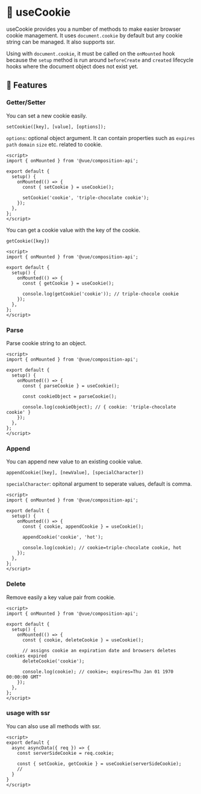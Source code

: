 # :cookie: useCookie
useCookie provides you a number of methods to make easier browser cookie management. It uses `document.cookie` by default but any cookie string can be managed. It also supports ssr. 

Using with `document.cookie`, it must be called on the `onMounted` hook because the `setup` method is run around `beforeCreate` and `created` lifecycle hooks where the document object does not exist yet.

## :rocket: Features

### Getter/Setter

You can set a new cookie easily.

`setCookie([key], [value], [options]);`

`options`: optional object argument. It can contain properties such as `expires` `path` `domain` `size` etc. related to cookie.

```vue
<script>
import { onMounted } from '@vue/composition-api';

export default {
  setup() {
    onMounted(() => {
      const { setCookie } = useCookie();
  
      setCookie('cookie', 'triple-chocolate cookie');
    });
  },
};
</script>
```

You can get a cookie value with the key of the cookie.

`getCookie([key])`

```vue
<script>
import { onMounted } from '@vue/composition-api';

export default {
  setup() {
    onMounted(() => {
      const { getCookie } = useCookie();
  
      console.log(getCookie('cookie')); // triple-chocole cookie
    });
  },
};
</script>
```

### Parse

Parse cookie string to an object.

```vue
<script>
import { onMounted } from '@vue/composition-api';

export default {
  setup() {
    onMounted(() => {
      const { parseCookie } = useCookie();
  
      const cookieObject = parseCookie();
  
      console.log(cookieObject); // { cookie: 'triple-chocolate cookie' }
    });
  },
};
</script>
```

### Append

You can append new value to an existing cookie value.

`appendCookie([key], [newValue], [specialCharacter])`

`specialCharacter`: opitonal argument to seperate values, default is comma.

```vue
<script>
import { onMounted } from '@vue/composition-api';

export default {
  setup() {
    onMounted(() => {
      const { cookie, appendCookie } = useCookie();
  
      appendCookie('cookie', 'hot');
  
      console.log(cookie); // cookie=triple-chocolate cookie, hot
    });
  },
};
</script>
```

### Delete

Remove easily a key value pair from cookie.

```vue
<script>
import { onMounted } from '@vue/composition-api';

export default {
  setup() {
    onMounted(() => {
      const { cookie, deleteCookie } = useCookie();
  
      // assigns cookie an expiration date and browsers deletes cookies expired
      deleteCookie('cookie');
  
      console.log(cookie); // cookie=; expires=Thu Jan 01 1970 00:00:00 GMT"
    });
  },
};
</script>
```

### usage with ssr

You can also use all methods with ssr.

```vue
<script>
export default {
  async asyncData({ req }) => {
    const serverSideCookie = req.cookie;

    const { setCookie, getCookie } = useCookie(serverSideCookie);
    //
  }
}
</script>
```

<CookieComponent />
